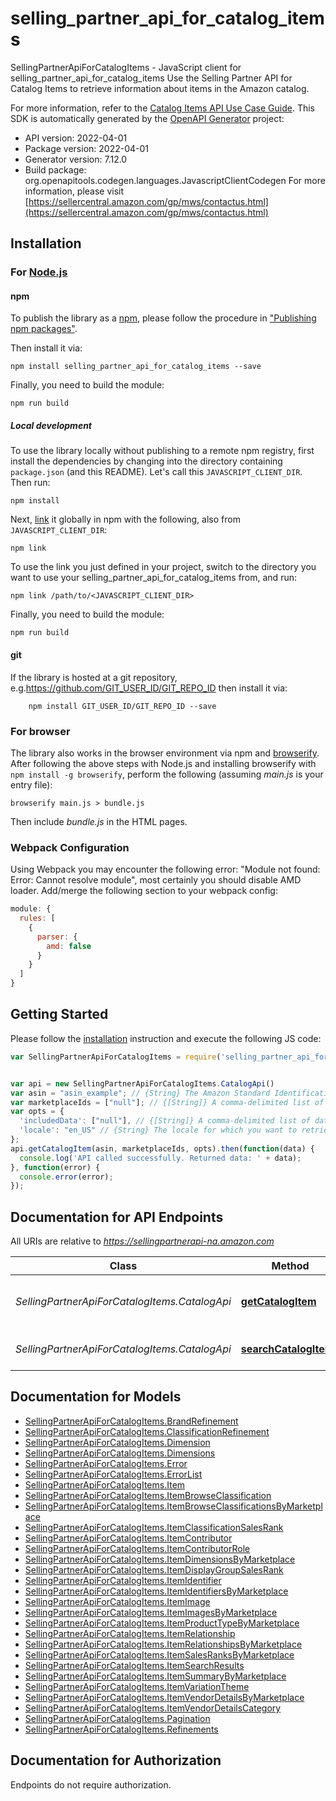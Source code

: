 # selling_partner_api_for_catalog_items

SellingPartnerApiForCatalogItems - JavaScript client for selling_partner_api_for_catalog_items
Use the Selling Partner API for Catalog Items to retrieve information about items in the Amazon catalog.

For more information, refer to the [Catalog Items API Use Case Guide](https://developer-docs.amazon.com/sp-api/docs/:catalog-items-api-v2022-04-01-use-case-guide).
This SDK is automatically generated by the [OpenAPI Generator](https://openapi-generator.tech) project:

- API version: 2022-04-01
- Package version: 2022-04-01
- Generator version: 7.12.0
- Build package: org.openapitools.codegen.languages.JavascriptClientCodegen
For more information, please visit [https://sellercentral.amazon.com/gp/mws/contactus.html](https://sellercentral.amazon.com/gp/mws/contactus.html)

## Installation

### For [Node.js](https://nodejs.org/)

#### npm

To publish the library as a [npm](https://www.npmjs.com/), please follow the procedure in ["Publishing npm packages"](https://docs.npmjs.com/getting-started/publishing-npm-packages).

Then install it via:

```shell
npm install selling_partner_api_for_catalog_items --save
```

Finally, you need to build the module:

```shell
npm run build
```

##### Local development

To use the library locally without publishing to a remote npm registry, first install the dependencies by changing into the directory containing `package.json` (and this README). Let's call this `JAVASCRIPT_CLIENT_DIR`. Then run:

```shell
npm install
```

Next, [link](https://docs.npmjs.com/cli/link) it globally in npm with the following, also from `JAVASCRIPT_CLIENT_DIR`:

```shell
npm link
```

To use the link you just defined in your project, switch to the directory you want to use your selling_partner_api_for_catalog_items from, and run:

```shell
npm link /path/to/<JAVASCRIPT_CLIENT_DIR>
```

Finally, you need to build the module:

```shell
npm run build
```

#### git

If the library is hosted at a git repository, e.g.https://github.com/GIT_USER_ID/GIT_REPO_ID
then install it via:

```shell
    npm install GIT_USER_ID/GIT_REPO_ID --save
```

### For browser

The library also works in the browser environment via npm and [browserify](http://browserify.org/). After following
the above steps with Node.js and installing browserify with `npm install -g browserify`,
perform the following (assuming *main.js* is your entry file):

```shell
browserify main.js > bundle.js
```

Then include *bundle.js* in the HTML pages.

### Webpack Configuration

Using Webpack you may encounter the following error: "Module not found: Error:
Cannot resolve module", most certainly you should disable AMD loader. Add/merge
the following section to your webpack config:

```javascript
module: {
  rules: [
    {
      parser: {
        amd: false
      }
    }
  ]
}
```

## Getting Started

Please follow the [installation](#installation) instruction and execute the following JS code:

```javascript
var SellingPartnerApiForCatalogItems = require('selling_partner_api_for_catalog_items');


var api = new SellingPartnerApiForCatalogItems.CatalogApi()
var asin = "asin_example"; // {String} The Amazon Standard Identification Number (ASIN) of the item.
var marketplaceIds = ["null"]; // {[String]} A comma-delimited list of Amazon marketplace identifiers. To find the ID for your marketplace, refer to [Marketplace IDs](https://developer-docs.amazon.com/sp-api/docs/marketplace-ids).
var opts = {
  'includedData': ["null"], // {[String]} A comma-delimited list of datasets to include in the response.
  'locale': "en_US" // {String} The locale for which you want to retrieve localized summaries. Defaults to the primary locale of the marketplace.
};
api.getCatalogItem(asin, marketplaceIds, opts).then(function(data) {
  console.log('API called successfully. Returned data: ' + data);
}, function(error) {
  console.error(error);
});


```

## Documentation for API Endpoints

All URIs are relative to *https://sellingpartnerapi-na.amazon.com*

Class | Method | HTTP request | Description
------------ | ------------- | ------------- | -------------
*SellingPartnerApiForCatalogItems.CatalogApi* | [**getCatalogItem**](docs/CatalogApi.md#getCatalogItem) | **GET** /catalog/2022-04-01/items/{asin} | 
*SellingPartnerApiForCatalogItems.CatalogApi* | [**searchCatalogItems**](docs/CatalogApi.md#searchCatalogItems) | **GET** /catalog/2022-04-01/items | 


## Documentation for Models

 - [SellingPartnerApiForCatalogItems.BrandRefinement](docs/BrandRefinement.md)
 - [SellingPartnerApiForCatalogItems.ClassificationRefinement](docs/ClassificationRefinement.md)
 - [SellingPartnerApiForCatalogItems.Dimension](docs/Dimension.md)
 - [SellingPartnerApiForCatalogItems.Dimensions](docs/Dimensions.md)
 - [SellingPartnerApiForCatalogItems.Error](docs/Error.md)
 - [SellingPartnerApiForCatalogItems.ErrorList](docs/ErrorList.md)
 - [SellingPartnerApiForCatalogItems.Item](docs/Item.md)
 - [SellingPartnerApiForCatalogItems.ItemBrowseClassification](docs/ItemBrowseClassification.md)
 - [SellingPartnerApiForCatalogItems.ItemBrowseClassificationsByMarketplace](docs/ItemBrowseClassificationsByMarketplace.md)
 - [SellingPartnerApiForCatalogItems.ItemClassificationSalesRank](docs/ItemClassificationSalesRank.md)
 - [SellingPartnerApiForCatalogItems.ItemContributor](docs/ItemContributor.md)
 - [SellingPartnerApiForCatalogItems.ItemContributorRole](docs/ItemContributorRole.md)
 - [SellingPartnerApiForCatalogItems.ItemDimensionsByMarketplace](docs/ItemDimensionsByMarketplace.md)
 - [SellingPartnerApiForCatalogItems.ItemDisplayGroupSalesRank](docs/ItemDisplayGroupSalesRank.md)
 - [SellingPartnerApiForCatalogItems.ItemIdentifier](docs/ItemIdentifier.md)
 - [SellingPartnerApiForCatalogItems.ItemIdentifiersByMarketplace](docs/ItemIdentifiersByMarketplace.md)
 - [SellingPartnerApiForCatalogItems.ItemImage](docs/ItemImage.md)
 - [SellingPartnerApiForCatalogItems.ItemImagesByMarketplace](docs/ItemImagesByMarketplace.md)
 - [SellingPartnerApiForCatalogItems.ItemProductTypeByMarketplace](docs/ItemProductTypeByMarketplace.md)
 - [SellingPartnerApiForCatalogItems.ItemRelationship](docs/ItemRelationship.md)
 - [SellingPartnerApiForCatalogItems.ItemRelationshipsByMarketplace](docs/ItemRelationshipsByMarketplace.md)
 - [SellingPartnerApiForCatalogItems.ItemSalesRanksByMarketplace](docs/ItemSalesRanksByMarketplace.md)
 - [SellingPartnerApiForCatalogItems.ItemSearchResults](docs/ItemSearchResults.md)
 - [SellingPartnerApiForCatalogItems.ItemSummaryByMarketplace](docs/ItemSummaryByMarketplace.md)
 - [SellingPartnerApiForCatalogItems.ItemVariationTheme](docs/ItemVariationTheme.md)
 - [SellingPartnerApiForCatalogItems.ItemVendorDetailsByMarketplace](docs/ItemVendorDetailsByMarketplace.md)
 - [SellingPartnerApiForCatalogItems.ItemVendorDetailsCategory](docs/ItemVendorDetailsCategory.md)
 - [SellingPartnerApiForCatalogItems.Pagination](docs/Pagination.md)
 - [SellingPartnerApiForCatalogItems.Refinements](docs/Refinements.md)


## Documentation for Authorization

Endpoints do not require authorization.

